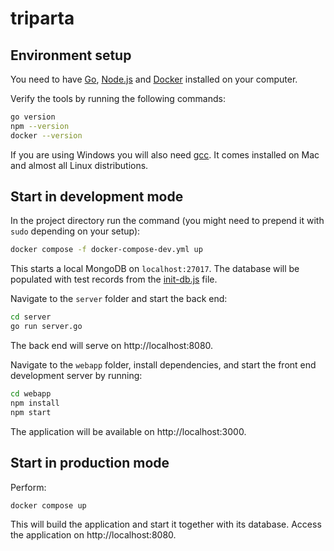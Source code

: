 # triparta

## Environment setup

You need to have [Go](https://go.dev/),
[Node.js](https://nodejs.org/) and
[Docker](https://www.docker.com/)
installed on your computer.

Verify the tools by running the following commands:

```sh
go version
npm --version
docker --version
```

If you are using Windows you will also need
[gcc](https://gcc.gnu.org/). It comes installed
on Mac and almost all Linux distributions.

## Start in development mode

In the project directory run the command (you might
need to prepend it with `sudo` depending on your setup):
```sh
docker compose -f docker-compose-dev.yml up
```

This starts a local MongoDB on `localhost:27017`.
The database will be populated with test records
from the [init-db.js](init-db.js) file.

Navigate to the `server` folder and start the back end:

```sh
cd server
go run server.go
```
The back end will serve on http://localhost:8080.

Navigate to the `webapp` folder, install dependencies,
and start the front end development server by running:

```sh
cd webapp
npm install
npm start
```
The application will be available on http://localhost:3000.
 
## Start in production mode

Perform:
```sh
docker compose up
```
This will build the application and start it together with
its database. Access the application on http://localhost:8080.
